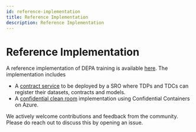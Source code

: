 ```yaml
---
id: reference-implementation
title: Reference Implementation
description: Reference Implementation
---
```


# Reference Implementation

A reference implementation of DEPA training is available [here](https://github.com/iSPIRT/depa-training). The implementation includes

- A [contract service](https://github.com/kapilv/contract-ledger) to be deployed by a SRO where TDPs and TDCs can register their datasets, contracts and models.
- A [confidential clean room](https://github/com/iSPIRT/depa-training/main/src) implementation using Confidential Containers on Azure.

We actively welcome contributions and feedback from the community. Please do reach out to discuss this by opening an issue.
